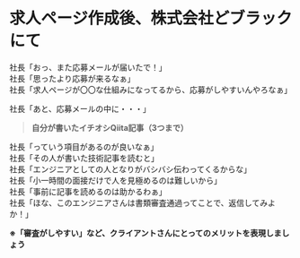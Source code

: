 # 求人ページ作成後、株式会社どブラックにて

社長「おっ、また応募メールが届いたで！」  
社長「思ったより応募が来るなぁ」  
社長「求人ページが〇〇な仕組みになってるから、応募がしやすいんやろなぁ」  

社長「あと、応募メールの中に・・・」　　

> **自分が書いたイチオシQiita記事（3つまで）**

社長「っていう項目があるのが良いなぁ」  
社長「その人が書いた技術記事を読むと」  
社長「エンジニアとしての人となりがバシバシ伝わってくるからな」  
社長「小一時間の面接だけで人を見極めるのは難しいから」  
社長「事前に記事を読めるのは助かるわぁ」  
社長「ほな、このエンジニアさんは書類審査通過ってことで、返信してみよか！」  

**※「審査がしやすい」など、クライアントさんにとってのメリットを表現しましょう**
